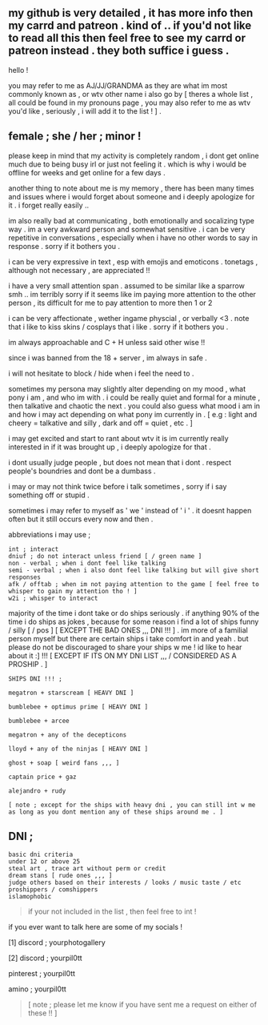 my github is very detailed , it has more info then my carrd and patreon . kind of .. 
if you'd not like to read all this then feel free to see my carrd or patreon instead . they both suffice i guess .
---
hello !

you may refer to me as AJ/JJ/GRANDMA as they are what im most commonly known as , or wtv other name i also go by [ theres a whole list , all could be found in my pronouns page , you may also refer to me as wtv you'd like , seriously , i will add it to the list ! ] .

female ; she / her ; minor !
---
please keep in mind that my activity is completely random , i dont get online much due to being busy irl or just not feeling it . which is why i would be offline for weeks and get online for a few days .

another thing to note about me is my memory , there has been many times and issues where i would forget about someone and i deeply apologize for it . i forget really easily ..

im also really bad at communicating , both emotionally and socalizing type way . im a very awkward person and somewhat sensitive . i can be very repetitive in conversations , especially when i have no other words to say in response . sorry if it bothers you .

i can be very expressive in text , esp with emojis and emoticons . tonetags , although not necessary , are appreciated !!

i have a very small attention span . assumed to be similar like a sparrow smh .. im terribly sorry if it seems like im paying more attention to the other person , its difficult for me to pay attention to more then 1 or 2

i can be very affectionate , wether ingame physcial , or verbally <3 . note that i like to kiss skins / cosplays that i like . sorry if it bothers you .

im always approachable and C + H unless said other wise !! 

since i was banned from the 18 + server , im always in safe .

i will not hesitate to block / hide when i feel the need to .

sometimes my persona may slightly alter depending on my mood , what pony i am , and who im with . i could be really quiet and formal for a minute , then talkative and chaotic the next . you could also guess what mood i am in and how i may act depending on what pony im currently in . [ e.g : light and cheery = talkative and silly , dark and off = quiet , etc . ]

i may get excited and start to rant about wtv it is im currently really interested in if it was brought up , i deeply apologize for that .

i dont usually judge people , but does not mean that i dont . respect people's boundries and dont be a dumbass .

i may or may not think twice before i talk sometimes , sorry if i say something off or stupid . 

sometimes i may refer to myself as ' we ' instead of ' i ' . it doesnt happen often but it still occurs every now and then .

abbreviations i may use ; 
```
int ; interact
dniuf ; do not interact unless friend [ / green name ]
non - verbal ; when i dont feel like talking
semi - verbal ; when i also dont feel like talking but will give short responses
afk / offtab ; when im not paying attention to the game [ feel free to whisper to gain my attention tho ! ]
w2i ; whisper to interact
```

majority of the time i dont take or do ships seriously . if anything 90% of the time i do ships as jokes , because for some reason i find a lot of ships funny / silly [ / pos ] [ EXCEPT THE BAD ONES ,,, DNI !!! ] . im more of a familial person myself but there are certain ships i take comfort in and yeah . but please do not be discouraged to share your ships w me ! id like to hear about it :] !!! [ EXCEPT IF ITS ON MY DNI LIST ,,, / CONSIDERED AS A PROSHIP . ]
```
SHIPS DNI !!! ;

megatron + starscream [ HEAVY DNI ]

bumblebee + optimus prime [ HEAVY DNI ]

bumblebee + arcee

megatron + any of the decepticons

lloyd + any of the ninjas [ HEAVY DNI ]

ghost + soap [ weird fans ,,, ]

captain price + gaz

alejandro + rudy

[ note ; except for the ships with heavy dni , you can still int w me as long as you dont mention any of these ships around me . ]
```
DNI ;
-------
```
basic dni criteria 
under 12 or above 25 
steal art , trace art without perm or credit 
dream stans [ rude ones ,,, ] 
judge others based on their interests / looks / music taste / etc 
proshippers / comshippers 
islamophobic
```

>if your not included in the list , then feel free to int !

if you ever want to talk here are some of my socials ! 

[1] discord ; yourphotogallery

[2] discord ; yourpil0tt

pinterest ; yourpil0tt

amino ; yourpil0tt

>[ note ; please let me know if you have sent me a request on either of these !! ]
